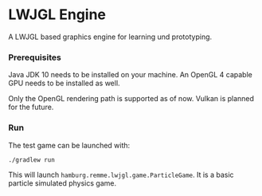 # LWJGL Engine

A LWJGL based graphics engine for learning und prototyping.

### Prerequisites

Java JDK 10 needs to be installed on your machine.
An OpenGL 4 capable GPU needs to be installed as well.

Only the OpenGL rendering path is supported as of now. Vulkan is planned for the future.

### Run

The test game can be launched with:

```bash
./gradlew run
```

This will launch `hamburg.remme.lwjgl.game.ParticleGame`. It is a basic particle simulated physics game.

